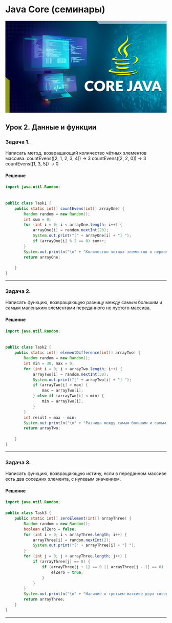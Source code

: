 ﻿# Java Core (семинары)

 ![Java core](https://github.com/AnfinogenovPavel/Java_core_seminar2-main/blob/main/src/main/resources/Java_core.jpg)

## Урок 2. Данные и функции

### Задача 1.

Написать метод, возвращающий количество чётных элементов массива. countEvens([2, 1, 2, 3, 4]) → 3 countEvens([2, 2, 0]) → 3 countEvens([1, 3, 5]) → 0


#### Решение

```java
import java.util.Random;


public class Task1 {
    public static int[] countEvens(int[] arrayOne) {
        Random random = new Random();
        int sum = 0;
        for (int i = 0; i < arrayOne.length; i++) {
            arrayOne[i] = random.nextInt(20);
            System.out.print("[" + arrayOne[i] + "] ");
            if (arrayOne[i] % 2 == 0) sum++;
        }
        System.out.println("\n" + "Количество четных элементов в первом массиве: " + sum);
        return arrayOne;

    }
}
```

---


### Задача 2.

Написать функцию, возвращающую разницу между самым большим и самым маленьким элементами переданного не пустого массива.

#### Решение

```java
import java.util.Random;


public class Task2 {
    public static int[] elementDifference(int[] arrayTwo) {
        Random random = new Random();
        int min = 30, max = 0;
        for (int i = 0; i < arrayTwo.length; i++) {
            arrayTwo[i] = random.nextInt(30);
            System.out.print("[" + arrayTwo[i] + "] ");
            if (arrayTwo[i] > max) {
                max = arrayTwo[i];
            } else if (arrayTwo[i] < min) {
                min = arrayTwo[i];
            }
        }
        int result = max - min;
        System.out.println("\n" + "Разница между самым большим и самым маленьким элементами второго массива: " + result);
        return arrayTwo;

    }
}
```

---


### Задача 3.

Написать функцию, возвращающую истину, если в переданном массиве есть два соседних элемента, с нулевым значением.

#### Решение

```java
import java.util.Random;

public class Task3 {
    public static int[] zeroElement(int[] arrayThree) {
        Random random = new Random();
        boolean elZero = false;
        for (int i = 0; i < arrayThree.length; i++) {
            arrayThree[i] = random.nextInt(2);
            System.out.print("[" + arrayThree[i] + "] ");
        }
        for (int j = 0; j < arrayThree.length; j++) {
            if (arrayThree[j] == 0) {
                if (arrayThree[j + 1] == 0 || arrayThree[j - 1] == 0) {
                    elZero = true;
                }
            }
        }
        System.out.println("\n" + "Наличие в третьем массиве двух соседних элементов с нулевым значением: " + elZero);
        return arrayThree;
    }
}
```

---
